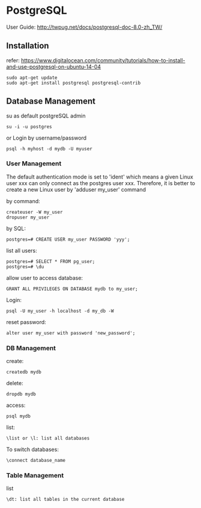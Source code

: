 # PostgreSQL

User Guide: http://twpug.net/docs/postgresql-doc-8.0-zh_TW/

## Installation

refer: https://www.digitalocean.com/community/tutorials/how-to-install-and-use-postgresql-on-ubuntu-14-04

```
sudo apt-get update
sudo apt-get install postgresql postgresql-contrib
```

## Database Management

su as default postgreSQL admin

```
su -i -u postgres
```

or Login by username/password

```
psql -h myhost -d mydb -U myuser
```

### User Management

The default authentication mode is set to 'ident'
which means a given Linux user xxx can only connect as the postgres user xxx.
Therefore, it is better to create a new Linux user by 'adduser my_user' command

by command:
```
createuser -W my_user
dropuser my_user
```

by SQL:
```
postgres=# CREATE USER my_user PASSWORD 'yyy';
```

list all users:
```
postgres=# SELECT * FROM pg_user;
postgres=# \du
```

allow user to access database:
```
GRANT ALL PRIVILEGES ON DATABASE mydb to my_user;
```

Login:
```
psql -U my_user -h localhost -d my_db -W
```

reset password:
```
alter user my_user with password 'new_password';
```


### DB Management

create:
```
createdb mydb
```

delete:
```
dropdb mydb
```

access:
```
psql mydb
```

list:
```
\list or \l: list all databases
```


To switch databases:

```
\connect database_name
```

### Table Management

list
```
\dt: list all tables in the current database
```
